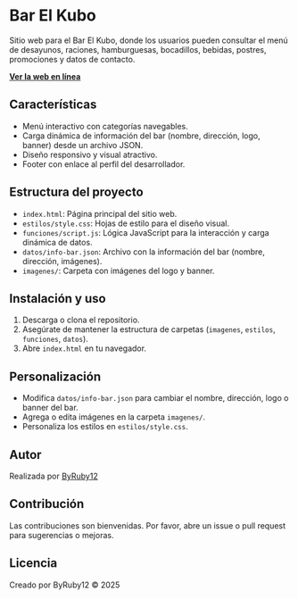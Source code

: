 # Bar El Kubo

Sitio web para el Bar El Kubo, donde los usuarios pueden consultar el menú de desayunos, raciones, hamburguesas, bocadillos, bebidas, postres, promociones y datos de contacto.

**[Ver la web en línea](https://byruby12.github.io/BarElKubo/)**

## Características

- Menú interactivo con categorías navegables.
- Carga dinámica de información del bar (nombre, dirección, logo, banner) desde un archivo JSON.
- Diseño responsivo y visual atractivo.
- Footer con enlace al perfil del desarrollador.

## Estructura del proyecto

- `index.html`: Página principal del sitio web.
- `estilos/style.css`: Hojas de estilo para el diseño visual.
- `funciones/script.js`: Lógica JavaScript para la interacción y carga dinámica de datos.
- `datos/info-bar.json`: Archivo con la información del bar (nombre, dirección, imágenes).
- `imagenes/`: Carpeta con imágenes del logo y banner.

## Instalación y uso

1. Descarga o clona el repositorio.
2. Asegúrate de mantener la estructura de carpetas (`imagenes`, `estilos`, `funciones`, `datos`).
3. Abre `index.html` en tu navegador.

## Personalización

- Modifica `datos/info-bar.json` para cambiar el nombre, dirección, logo o banner del bar.
- Agrega o edita imágenes en la carpeta `imagenes/`.
- Personaliza los estilos en `estilos/style.css`.

## Autor

Realizada por [ByRuby12](https://github.com/ByRuby12)

## Contribución

Las contribuciones son bienvenidas. Por favor, abre un issue o pull request para sugerencias o mejoras.

## Licencia

Creado por ByRuby12 © 2025
